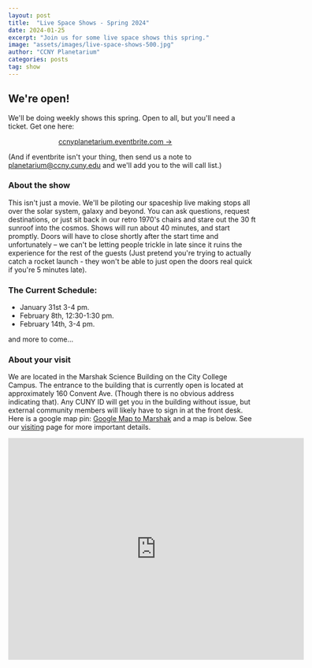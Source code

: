 ```yaml
---
layout: post
title:  "Live Space Shows - Spring 2024"
date: 2024-01-25
excerpt: "Join us for some live space shows this spring."
image: "assets/images/live-space-shows-500.jpg"
author: "CCNY Planetarium"
categories: posts
tag: show
---
```


## We're open!

We'll be doing weekly shows this spring. Open to all, but you'll need a ticket. Get one here: 
<div style="margin: auto; width: 300px;">
   <a href="https://ccnyplanetarium.eventbrite.com" class="btn btn-primary" target="_blank">ccnyplanetarium.eventbrite.com &rarr;</a>
</div>

(And if eventbrite isn't your thing, then send us a note to planetarium@ccny.cuny.edu and we'll add you to the will call list.)

### About the show

This isn't just a movie. We'll be piloting our spaceship live making stops all over the solar system, galaxy and beyond. You can ask questions, request destinations, or just sit back in our retro 1970's chairs and stare out the 30 ft sunroof into the cosmos. Shows will run about 40 minutes, and start promptly. Doors will have to close shortly after the start time and unfortunately – we can't be letting people trickle in late since it ruins the experience for the rest of the guests (Just pretend you're trying to actually catch a rocket launch - they won't be able to just open the doors real quick if you're 5 minutes late). 

### The Current Schedule:

* January 31st 3-4 pm. 
* February 8th, 12:30-1:30 pm.
* February 14th, 3-4 pm.

and more to come...

### About your visit

We are located in the Marshak Science Building on the City College Campus. The entrance to the building that is currently open is located at approximately 160 Convent Ave. (Though there is no obvious address indicating that). Any CUNY ID will get you in the building without issue, but external community members will likely have to sign in at the front desk. Here is a google map pin: [Google Map to Marshak](https://maps.app.goo.gl/8gSHQgDToYDjqosE7) and a map is below. See our [visiting]({{site.baseurl}}/visit/) page for more important details. 

<iframe src="https://www.google.com/maps/embed?pb=!1m18!1m12!1m3!1d805.7616891399921!2d-73.95021916379567!3d40.81933649355362!2m3!1f0!2f0!3f0!3m2!1i1024!2i768!4f13.1!3m3!1m2!1s0x89c2f66f8a1cd3ed%3A0xf4e2e61148ee904d!2sMarshak%20Science%20Building!5e0!3m2!1sen!2sus!4v1706194029197!5m2!1sen!2sus" width="600" height="450" style="border:0;" allowfullscreen="" loading="lazy" referrerpolicy="no-referrer-when-downgrade"></iframe>



